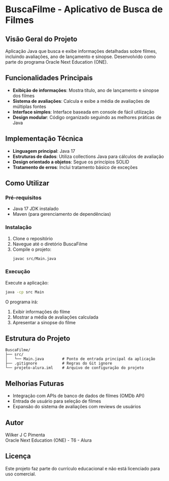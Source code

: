 # BuscaFilme - Aplicativo de Busca de Filmes

## Visão Geral do Projeto

Aplicação Java que busca e exibe informações detalhadas sobre filmes, incluindo avaliações, ano de lançamento e sinopse. Desenvolvido como parte do programa Oracle Next Education (ONE).

## Funcionalidades Principais

- **Exibição de informações**: Mostra título, ano de lançamento e sinopse dos filmes
- **Sistema de avaliações**: Calcula e exibe a média de avaliações de múltiplas fontes
- **Interface simples**: Interface baseada em console de fácil utilização
- **Design modular**: Código organizado seguindo as melhores práticas de Java

## Implementação Técnica

- **Linguagem principal**: Java 17
- **Estruturas de dados**: Utiliza collections Java para cálculos de avaliação
- **Design orientado a objetos**: Segue os princípios SOLID
- **Tratamento de erros**: Inclui tratamento básico de exceções

## Como Utilizar

### Pré-requisitos

- Java 17 JDK instalado
- Maven (para gerenciamento de dependências)

### Instalação

1. Clone o repositório
2. Navegue até o diretório BuscaFilme
3. Compile o projeto:
   ```bash
   javac src/Main.java
   ```

### Execução

Execute a aplicação:

```bash
java -cp src Main
```

O programa irá:

1. Exibir informações do filme
2. Mostrar a média de avaliações calculada
3. Apresentar a sinopse do filme

## Estrutura do Projeto

```
BuscaFilme/
├── src/
│   └── Main.java        # Ponto de entrada principal da aplicação
├── .gitignore           # Regras do Git ignore
└── projeto-alura.iml    # Arquivo de configuração do projeto
```

## Melhorias Futuras

- Integração com APIs de banco de dados de filmes (OMDb API)
- Entrada de usuário para seleção de filmes
- Expansão do sistema de avaliações com reviews de usuários

## Autor

Wilker J C Pimenta  
Oracle Next Education (ONE) - T6 - Alura

## Licença

Este projeto faz parte do currículo educacional e não está licenciado para uso comercial.
